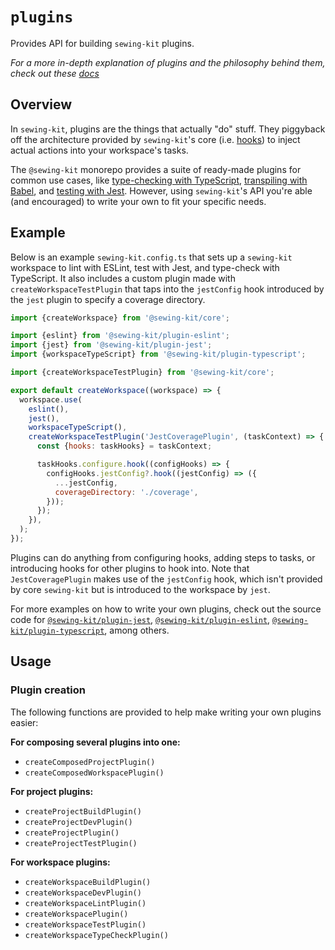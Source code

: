 # `plugins`

Provides API for building `sewing-kit` plugins.

_For a more in-depth explanation of plugins and the philosophy behind them, check out these [docs](/documentation/plugins.md)_

## Overview

In `sewing-kit`, plugins are the things that actually "do" stuff. They piggyback off the architecture provided by `sewing-kit`'s core (i.e. [hooks](../hooks)) to inject actual actions into your workspace's tasks.

The `@sewing-kit` monorepo provides a suite of ready-made plugins for common use cases, like [type-checking with TypeScript](../../../plugin-typescript), [transpiling with Babel](../../../plugin-babel), and [testing with Jest](../../../plugin-jest). However, using `sewing-kit`'s API you're able (and encouraged) to write your own to fit your specific needs.

## Example

Below is an example `sewing-kit.config.ts` that sets up a `sewing-kit` workspace to lint with ESLint, test with Jest, and type-check with TypeScript. It also includes a custom plugin made with `createWorkspaceTestPlugin` that taps into the `jestConfig` hook introduced by the `jest` plugin to specify a coverage directory.

```js
import {createWorkspace} from '@sewing-kit/core';

import {eslint} from '@sewing-kit/plugin-eslint';
import {jest} from '@sewing-kit/plugin-jest';
import {workspaceTypeScript} from '@sewing-kit/plugin-typescript';

import {createWorkspaceTestPlugin} from '@sewing-kit/core';

export default createWorkspace((workspace) => {
  workspace.use(
    eslint(),
    jest(),
    workspaceTypeScript(),
    createWorkspaceTestPlugin('JestCoveragePlugin', (taskContext) => {
      const {hooks: taskHooks} = taskContext;

      taskHooks.configure.hook((configHooks) => {
        configHooks.jestConfig?.hook((jestConfig) => ({
          ...jestConfig,
          coverageDirectory: './coverage',
        }));
      });
    }),
  );
});
```

Plugins can do anything from configuring hooks, adding steps to tasks, or introducing hooks for other plugins to hook into. Note that `JestCoveragePlugin` makes use of the `jestConfig` hook, which isn't provided by core `sewing-kit` but is introduced to the workspace by `jest`.

For more examples on how to write your own plugins, check out the source code for [`@sewing-kit/plugin-jest`](../../../plugin-jest), [`@sewing-kit/plugin-eslint`](../../../plugin-eslint), [`@sewing-kit/plugin-typescript`](../../../plugin-typescript), among others.

## Usage

### Plugin creation

The following functions are provided to help make writing your own plugins easier:

**For composing several plugins into one:**

- `createComposedProjectPlugin()`
- `createComposedWorkspacePlugin()`

**For project plugins:**

- `createProjectBuildPlugin()`
- `createProjectDevPlugin()`
- `createProjectPlugin()`
- `createProjectTestPlugin()`

**For workspace plugins:**

- `createWorkspaceBuildPlugin()`
- `createWorkspaceDevPlugin()`
- `createWorkspaceLintPlugin()`
- `createWorkspacePlugin()`
- `createWorkspaceTestPlugin()`
- `createWorkspaceTypeCheckPlugin()`
